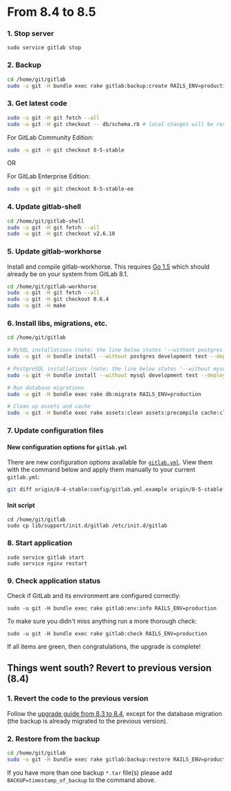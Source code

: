 # From 8.4 to 8.5

### 1. Stop server

    sudo service gitlab stop

### 2. Backup

```bash
cd /home/git/gitlab
sudo -u git -H bundle exec rake gitlab:backup:create RAILS_ENV=production
```

### 3. Get latest code

```bash
sudo -u git -H git fetch --all
sudo -u git -H git checkout -- db/schema.rb # local changes will be restored automatically
```

For GitLab Community Edition:

```bash
sudo -u git -H git checkout 8-5-stable
```

OR

For GitLab Enterprise Edition:

```bash
sudo -u git -H git checkout 8-5-stable-ee
```

### 4. Update gitlab-shell

```bash
cd /home/git/gitlab-shell
sudo -u git -H git fetch --all
sudo -u git -H git checkout v2.6.10
```

### 5. Update gitlab-workhorse

Install and compile gitlab-workhorse. This requires
[Go 1.5](https://golang.org/dl) which should already be on your system from
GitLab 8.1.

```bash
cd /home/git/gitlab-workhorse
sudo -u git -H git fetch --all
sudo -u git -H git checkout 0.6.4
sudo -u git -H make
```

### 6. Install libs, migrations, etc.

```bash
cd /home/git/gitlab

# MySQL installations (note: the line below states '--without postgres')
sudo -u git -H bundle install --without postgres development test --deployment

# PostgreSQL installations (note: the line below states '--without mysql')
sudo -u git -H bundle install --without mysql development test --deployment

# Run database migrations
sudo -u git -H bundle exec rake db:migrate RAILS_ENV=production

# Clean up assets and cache
sudo -u git -H bundle exec rake assets:clean assets:precompile cache:clear RAILS_ENV=production

```

### 7. Update configuration files

#### New configuration options for `gitlab.yml`

There are new configuration options available for [`gitlab.yml`](config/gitlab.yml.example). View them with the command below and apply them manually to your current `gitlab.yml`:

```sh
git diff origin/8-4-stable:config/gitlab.yml.example origin/8-5-stable:config/gitlab.yml.example
```
#### Init script

```
cd /home/git/gitlab
sudo cp lib/support/init.d/gitlab /etc/init.d/gitlab
```
### 8. Start application

    sudo service gitlab start
    sudo service nginx restart

### 9. Check application status

Check if GitLab and its environment are configured correctly:

    sudo -u git -H bundle exec rake gitlab:env:info RAILS_ENV=production

To make sure you didn't miss anything run a more thorough check:

    sudo -u git -H bundle exec rake gitlab:check RAILS_ENV=production

If all items are green, then congratulations, the upgrade is complete!

## Things went south? Revert to previous version (8.4)

### 1. Revert the code to the previous version

Follow the [upgrade guide from 8.3 to 8.4](8.3-to-8.4.md), except for the
database migration (the backup is already migrated to the previous version).

### 2. Restore from the backup

```bash
cd /home/git/gitlab
sudo -u git -H bundle exec rake gitlab:backup:restore RAILS_ENV=production
```

If you have more than one backup `*.tar` file(s) please add `BACKUP=timestamp_of_backup` to the command above.
